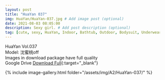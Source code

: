 ```yaml
---
layout: post
title: "HuaYan 037"
img: HuaYan/HuaYan-037.jpg # Add image post (optional)
date: 2021-08-03 08:05:00
description: Sexy girl. # Add post description (optional)
tag: [cute, sexy, HuaYan, Indoor, Bathtub, Outdoor, Bodysuit, Underwear, Cosplay, Big Tits, Tattoo]
---
```

HuaYan Vol.037  
Model: 沈蜜桃off  
Images in download package have full quality                    
Google Drive [Download Full](http://gestyy.com/eoFKhf){:target="_blank"}

{% include image-gallery.html folder="/assets/img/A2/HuaYan-037/" %}
